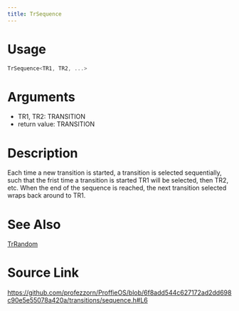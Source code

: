 ```yaml
---
title: TrSequence
---
```


# Usage
```cpp
TrSequence<TR1, TR2, ...>
```

# Arguments
 * TR1, TR2: TRANSITION
 * return value: TRANSITION

# Description
Each time a new transition is started, a transition is selected
sequentially, such that the frist time a transition is started
TR1 will be selected, then TR2, etc.
When the end of the sequence is reached, the next transition selected
wraps back around to TR1.

# See Also
[TrRandom](/config/transitions/TrRandom.html)

# Source Link
https://github.com/profezzorn/ProffieOS/blob/6f8add544c627172ad2dd698c90e5e55078a420a/transitions/sequence.h#L6
